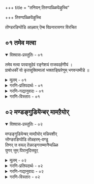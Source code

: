+++
title = "तनियन् तिरुप्पळ्ळियॆऴुच्चि"

+++
तिरुप्पळ्ळियॆऴुच्चि

तॊण्डरडिप्पॊडि आऴ्वार् ऎम्ब विप्रनारायणर विरचित


## ०१ तमेव मत्वा

<details open><summary>विश्वास-प्रस्तुतिः - ०१</summary>

तमेव मत्वा परवासुदेवं रङ्गेशयं राजवदर्हणीयं ।  
प्राबोधकीं यो कृतसूक्तिमालां भक्ताङ्घ्रिरेणुम् भगवन्तमीडे ॥
</details>

<details><summary>मूलम् - ०१</summary>

तमेव मत्वा परवासुदेवं रङ्गेशयं राजवदर्हणीयं ।  
प्राबोधकीं यो कृतसूक्तिमालां भक्ताङ्घ्रिरेणुम् भगवन्तमीडे ॥
</details>

<details><summary>गरणि-प्रतिपदार्थः - ०१</summary>

राजवत्=राजनन्तॆ, अर्हणीयं=पूजिसलु तक्कवनागियू, रङ्गेशयं=श्रीरङ्गदल्लि पवडिसिरुववनू आद श्रीरङ्गनाथनु, तं=आ, परवासुदेवं=परवासुदेवने ऎन्दु, मत्वा=तिळिदु, यः=यारु, प्राबोधकीं=बोधप्रदवाद, सूक्तिमालां=सद्वाक्यगळ मालॆयन्नु, कृत=रचिसिदनो आ, भक्ताङ्घ्रिरेणुं= भक्तर पादधूळि ऎनिसिद, भगवन्तं= विभूतिपुरुषनन्नु, मीडे=स्तुतिसुत्तेनॆ.
</details>

<details><summary>गरणि-गद्यानुवादः - ०१</summary>

राजनन्तॆ पूजिसलु तक्कवनागियू श्रीरङ्गदल्लि पवडिसिरुववनू आद श्रीरङ्गनाथनु आ परवासुदेवने ऎन्दु तिळिदु यारु बोधप्रदवाद सद्वाक्यगळ मालॆयन्नु रचिसिदनो भक्तरपादधूळि ऎनिसिद आ विभूतिपुरुषनन्नु स्तुतिसुत्तेनॆ. \(१\)
</details>

<details><summary>गरणि-विस्तारः - ०१</summary>

तनियल्लि हेळिरुव "भक्ताङ्घ्रिरेणु"ऎम्बवरन्ने तमिळिनल्लि "तॊण्डरडिप्पॊडि आऴ्वार् ऎन्नुवुदु. अवरु श्रीरङ्गनाथन्नु कुरितु रचिसिद सूक्तिमालॆयाद "तिरुप्पळ्ळियॆऴुच्चि"ऎम्ब कवितॆये अवरन्नु स्तुतिसलु कारण. "तिरुप्पळ्ळियॆऴुच्चि"ऎन्दरॆ "पवित्रवाद सुप्रभात"वन्नु सूचिसुव हाडु.

अरमनॆयल्लि पवडिसिरुव राजनन्नु ऎच्चरगॊळिसलु, अवन मलगुव मनॆय बागिलल्लि मङ्गळवाद्यगळु, मङ्गळद्रव्यगळु मुन्तादवुगळॊन्दिगॆ वन्दिमागधरु निन्तु, सुमधुरवागि सुप्रभातवन्नु हाडुवुदु, बहळ हिन्दिन कालदिन्दलू नडॆदुबन्द पद्धति. राजनन्नु तन्न प्रातर्विधिगळन्नु नडसबेकॆम्ब ऎच्चरिकॆयन्नु कॊडुवुदर जॊतॆगॆ अरुणोदय कालदिन्दलू तोरिकॊळ्ळुव प्रकृतिय अपूर्ववाद सॊबगन्नू ई उदयराग अथवा सुप्रभात वर्णिसुत्तदॆ. राजरिगॆ सुप्रभातद सन्तस बेकॆम्बुदादरॆ, राजाधिराजनाद त्रिलोकाधिपतियाद भगवन्तनिगॆ "सुप्रभात"बेडवे? आद्दरिन्द, देवालयगळल्लि मङ्गळवाद्यगळन्नु मधुरवागि नुडिसि, मङ्गळद्रव्यगळन्नु हिडिदुकॊण्डु भगवन्तनिगॆ सुप्रभातवन्नु हाडि, अनन्तर बागिलन्नु तॆरॆयुवुदु ईगलू नडॆयुव, बॆळगिन मॊट्टमॊदलनॆय कार्य.

श्रीरङ्गद देवालयदल्लि पवडिसिरुव श्रीरङ्गनाथने साक्षात् वैकुण्ठाधिपतियाद वासुदेवनॆम्ब दृढवाद नम्बिकॆयिन्द आऴ्वाररु अवर "तिरुप्पळ्ळियॆऴुच्चि"यन्नु रचिसि हाडिदरु. ई सुप्रभातवे बोधप्रदवाद सूक्तिमालॆ. देवताराधनॆगॆ मुम्चितवागि, ई तिरुप्पळ्ळियॆऴुच्चियन्नु हेळि, पूजॆगॆ प्रारम्भिसुवुदु ईगलू मनॆगळल्लि देवालयगळल्लि नडॆयुव पद्धतियिदॆ."कावेरी विरजासोयं वैकुण्ठं रङ्गमन्दिरं। सवासुदेवो रङ्गेशः प्रत्यक्षं परमं पदं " ऎम्बुदरल्लि श्रीरङ्गनाथन मत्तु श्रीरङ्गद हिरिमॆयन्नु हेळिदॆ.

५६
</details>


## ०२ मण्डङ्गुडियॆन्बर् मामऱैयोर्

<details open><summary>विश्वास-प्रस्तुतिः - ०२</summary>

मण्डङ्गुडियॆन्बर् मामऱैयोर् मन्नियशीर्  
त्तॊण्डरडिप्पॊडि तॊन्नहरम्-वण्डु  
तिणर् त्त वयल् तॆन्नरङ्गत्तम्मानैप्पळ्ळि  
युणर् त्तुम् पिरानुदित्तवूर्
</details>

<details><summary>मूलम् - ०२</summary>

मण्डङ्गुडियॆन्बर् मामऱैयोर् मन्नियशीर्  
त्तॊण्डरडिप्पॊडि तॊन्नहरम्-वण्डु  
तिणर् त्त वयल् तॆन्नरङ्गत्तम्मानैप्पळ्ळि  
युणर् त्तुम् पिरानुदित्तवूर्
</details>

<details><summary>गरणि-प्रतिपदार्थः - ०२</summary>

वण्डु=दुम्बिगळु, तिणर् त्त=गुम्पुगूडि, मुत्तुत्तिरुव, वयल्=गद्दॆगळिन्द सुत्तुवरिद, तॆन्=सॊबगिन, अरङ्गत्तु=श्रीरङ्गद देवालयदल्लि पवडिसिरुव, अम्मानै=स्वामियन्नु, पळ्ळि उणर् त्तुम्=-निद्दॆयिन्द ऎच्चरगॊळिसलु, पिरान्=परमोपकारियाद, तॊण्डरडिप्पॊडि="तॊण्डरडिप्पॊडि" ऎम्ब हॆसरिन आऴ्वाररु उदित्त=जन्मवॆत्तिद, ऊर्=ऊरु, मा=महनीयवाद, मऱैयोर्=वेदविद्वांसरु, मन्निय=नॆलसि बाळुव, शीर्=कीर्तियन्नु पडॆद, मण्डङ्गुडि=मण्डङ्गुडि ऎम्ब, तॊल्=पुरातनवाद, नहरम्=नगर, ऎन्बर्=ऎन्नुत्तारॆ.
</details>

<details><summary>गरणि-गद्यानुवादः - ०२</summary>

दुम्बिगळु गुम्पुगुम्पागि मुत्तुत्तिरुव गद्दॆगळिन्द सुत्तुवरिद सॊबगिन श्रीरङ्गद देवालयदल्लि पवडिसिरुव स्वामियन्नु निद्दॆयिन्द ऎच्चरगॊळिसलु परमोपकारियाद "तॊण्डरडिप्पॊडि" ऎम्ब हॆसरिन आऴ्वाररु जन्मवॆत्तिद ऊरु महनीयराद वेदविद्वांसरु नॆलसि बाळुव कीर्तियन्नु पडॆद मण्डङ्गुडि ऎम्ब पुरातननगर ऎन्नुत्तारॆ.\(२\)
</details>

<details><summary>गरणि-विस्तारः - ०२</summary>

महापुरुषरु तम्म महत्कार्यगळिन्द प्रसिद्धरागुवुदर जॊतॆयल्ले तावु हुट्टिद ऊरन्नू प्रसिद्धिगॆ तरुत्तारॆ. ऎम्बुदु ई तनियिन्द तिळिदुबरुव ऒन्दंश. मण्डङ्गुडि ऎम्बूरु वेदपारङ्गतरु, वैदिक महाशयरु इद्दद्दरिन्द मात्रक्के प्रसिद्धि पडॆयलिल्ल. "तॊण्डरडिप्पॊडि"ऎम्ब हॆसरिन आऴ्वाररु अल्लि हुट्टीद्दरिन्दले अदु प्रसिद्धि पडॆयलिल्ल. अवरु माडिद महोपकारवे अवरन्नू अवर जन्मस्थळवन्नू बॆळकिगॆ तन्दद्दु\!

श्रीरङ्गवन्नु सुत्तुवरिदिरुव हसुरु गद्दॆगळ सॊम्पिनिन्द सॊक्कि ऎल्लॆल्लू गुम्पुगुम्पागि हाराडुत्तिरुव दुम्बिगळ मधुरानगरक्कॆ मनसोतु प्रकृतिय सॊबगिन नडुवॆ योगनिद्रापरवशनागिद्द भगवन्तनन्नु तॊण्डरडिप्पॊडि आऴ्वाररु तम्म "तिरुप्पळ्ळियॆऴुच्चि" ऎम्ब सुप्रभातवन्नु मधुरवागि हाडि ऎच्चरगॊळिसिदरल्ल\! आश्रितरन्नु कैबिडदॆ कापाडुवन्तॆ माडिदरल्ल\! अदल्लवे अवर महोपकार? भक्तकोटिगॆ मेलुकोरिद सत्कार्य? आद्दरिन्दले आऴ्वाररू अवरु जन्मिसिद मण्डङ्गुडियू सुप्रसिद्धवादद्दु\! आ ऎरडु हॆसरुगळू भक्तर कृतज्ञतॆयिन्द कूडि चिरस्मरणीयवागिरुवुदु\!
</details>